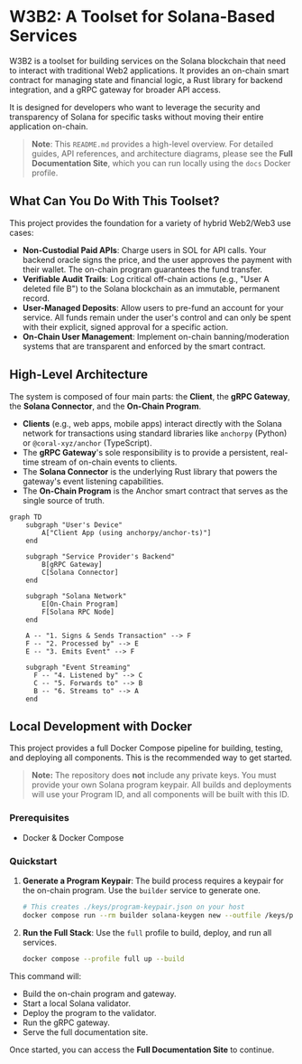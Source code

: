 # W3B2: A Toolset for Solana-Based Services

W3B2 is a toolset for building services on the Solana blockchain that need to interact with traditional Web2 applications. It provides an on-chain smart contract for managing state and financial logic, a Rust library for backend integration, and a gRPC gateway for broader API access.

It is designed for developers who want to leverage the security and transparency of Solana for specific tasks without moving their entire application on-chain.

> **Note**: This `README.md` provides a high-level overview. For detailed guides, API references, and architecture diagrams, please see the **Full Documentation Site**, which you can run locally using the `docs` Docker profile.

## What Can You Do With This Toolset?

This project provides the foundation for a variety of hybrid Web2/Web3 use cases:

-   **Non-Custodial Paid APIs**: Charge users in SOL for API calls. Your backend oracle signs the price, and the user approves the payment with their wallet. The on-chain program guarantees the fund transfer.
-   **Verifiable Audit Trails**: Log critical off-chain actions (e.g., "User A deleted file B") to the Solana blockchain as an immutable, permanent record.
-   **User-Managed Deposits**: Allow users to pre-fund an account for your service. All funds remain under the user's control and can only be spent with their explicit, signed approval for a specific action.
-   **On-Chain User Management**: Implement on-chain banning/moderation systems that are transparent and enforced by the smart contract.

## High-Level Architecture

The system is composed of four main parts: the **Client**, the **gRPC Gateway**, the **Solana Connector**, and the **On-Chain Program**.

-   **Clients** (e.g., web apps, mobile apps) interact directly with the Solana network for transactions using standard libraries like `anchorpy` (Python) or `@coral-xyz/anchor` (TypeScript).
-   The **gRPC Gateway**'s sole responsibility is to provide a persistent, real-time stream of on-chain events to clients.
-   The **Solana Connector** is the underlying Rust library that powers the gateway's event listening capabilities.
-   The **On-Chain Program** is the Anchor smart contract that serves as the single source of truth.

```mermaid
graph TD
    subgraph "User's Device"
        A["Client App (using anchorpy/anchor-ts)"]
    end

    subgraph "Service Provider's Backend"
        B[gRPC Gateway]
        C[Solana Connector]
    end

    subgraph "Solana Network"
        E[On-Chain Program]
        F[Solana RPC Node]
    end

    A -- "1. Signs & Sends Transaction" --> F
    F -- "2. Processed by" --> E
    E -- "3. Emits Event" --> F
    
    subgraph "Event Streaming"
      F -- "4. Listened by" --> C
      C -- "5. Forwards to" --> B
      B -- "6. Streams to" --> A
    end
```

## Local Development with Docker

This project provides a full Docker Compose pipeline for building, testing, and deploying all components. This is the recommended way to get started.

> **Note:** The repository does **not** include any private keys. You must provide your own Solana program keypair. All builds and deployments will use your Program ID, and all components will be built with this ID.

### Prerequisites

*   Docker & Docker Compose

### Quickstart

1.  **Generate a Program Keypair**: The build process requires a keypair for the on-chain program. Use the `builder` service to generate one.
    ```bash
    # This creates ./keys/program-keypair.json on your host
    docker compose run --rm builder solana-keygen new --outfile /keys/program-keypair.json
    ```

2.  **Run the Full Stack**: Use the `full` profile to build, deploy, and run all services.
    ```bash
    docker compose --profile full up --build
    ```

This command will:
-   Build the on-chain program and gateway.
-   Start a local Solana validator.
-   Deploy the program to the validator.
-   Run the gRPC gateway.
-   Serve the full documentation site.

Once started, you can access the **Full Documentation Site** to continue.